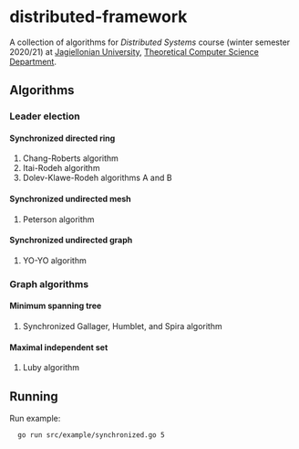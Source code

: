 # distributed-framework
A collection of algorithms for _Distributed Systems_ course (winter semester 2020/21) at [Jagiellonian University](https://uj.edu.pl), [Theoretical Computer Science Department](https://tcs.uj.edu.pl).

## Algorithms

### Leader election

#### Synchronized directed ring
1. Chang-Roberts algorithm
2. Itai-Rodeh algorithm
3. Dolev-Klawe-Rodeh algorithms A and B

#### Synchronized undirected mesh
1. Peterson algorithm

#### Synchronized undirected graph
1. YO-YO algorithm

### Graph algorithms

#### Minimum spanning tree
1. Synchronized Gallager, Humblet, and Spira algorithm

#### Maximal independent set
1. Luby algorithm

## Running

Run example:
```bash
  go run src/example/synchronized.go 5
```
